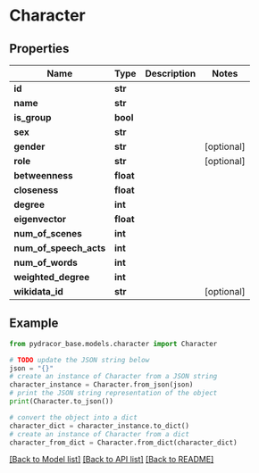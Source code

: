 # Character


## Properties

Name | Type | Description | Notes
------------ | ------------- | ------------- | -------------
**id** | **str** |  | 
**name** | **str** |  | 
**is_group** | **bool** |  | 
**sex** | **str** |  | 
**gender** | **str** |  | [optional] 
**role** | **str** |  | [optional] 
**betweenness** | **float** |  | 
**closeness** | **float** |  | 
**degree** | **int** |  | 
**eigenvector** | **float** |  | 
**num_of_scenes** | **int** |  | 
**num_of_speech_acts** | **int** |  | 
**num_of_words** | **int** |  | 
**weighted_degree** | **int** |  | 
**wikidata_id** | **str** |  | [optional] 

## Example

```python
from pydracor_base.models.character import Character

# TODO update the JSON string below
json = "{}"
# create an instance of Character from a JSON string
character_instance = Character.from_json(json)
# print the JSON string representation of the object
print(Character.to_json())

# convert the object into a dict
character_dict = character_instance.to_dict()
# create an instance of Character from a dict
character_from_dict = Character.from_dict(character_dict)
```
[[Back to Model list]](../README.md#documentation-for-models) [[Back to API list]](../README.md#documentation-for-api-endpoints) [[Back to README]](../README.md)


